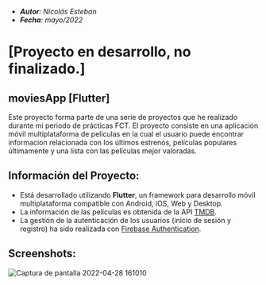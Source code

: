- _**Autor**: Nicolás Esteban_
- _**Fecha**: mayo/2022_

# [Proyecto en desarrollo, no finalizado.]

## moviesApp [Flutter]
Este proyecto forma parte de una serie de proyectos que he realizado durante mi periodo de prácticas FCT.
El proyecto consiste en una aplicación móvil multiplataforma de películas en la cual el usuario puede encontrar informacion relacionada con los últimos estrenos, películas populares últimamente y una lista con las películas mejor valoradas.

## Información del Proyecto:
- Está desarrollado utilizando **Flutter**, un framework para desarrollo móvil multiplataforma compatible con Android, iOS, Web y Desktop.
- La información de las películas es obtenida de la API [TMDB](themoviedb.org).
- La gestión de la autenticación de los usuarios (inicio de sesión y registro) ha sido realizada con [Firebase Authentication](https://firebase.google.com).

## Screenshots:

![Captura de pantalla 2022-04-28 161010](https://user-images.githubusercontent.com/43449804/169002772-5485dce6-2852-4b9d-938d-eaf3df1d2e7b.png)






